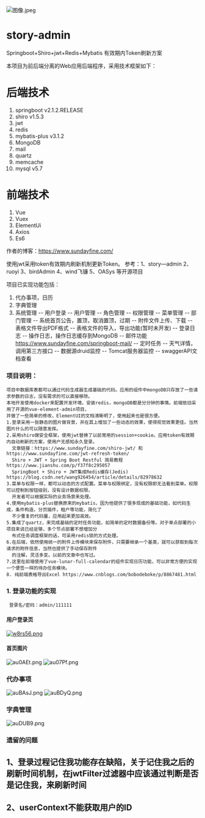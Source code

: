 ![图像.jpeg](https://i.loli.net/2020/07/30/12mvwEgYzZ7ftcd.jpg)
# story-admin
 Springboot+Shiro+jwt+Redis+Mybatis 有效期内Token刷新方案

本项目为前后端分离的Web应用后端程序，采用技术框架如下：
# 后端技术
1. springboot v2.1.2.RELEASE
2. shiro v1.5.3
3. jwt
4. redis
5. mybatis-plus v3.1.2
6. MongoDB
7. mail
8. quartz
9. memcache
10. mysql v5.7

# 前端技术
1. Vue
2. Vuex
3. ElementUi
4. Axios
5. Es6

作者的博客：https://www.sundayfine.com/

使用jwt采用token有效期内刷新机制更新Token。
参考：1、story—admin 2、ruoyi 3、birdAdmin 4、wind飞镰 5、OASys  等开源项目

项目已实现功能包括：
1. 代办事项，日历
2. 字典管理
3. 系统管理
   -- 用户登录
   -- 用户管理
   -- 角色管理
   -- 权限管理
   -- 菜单管理
   -- 部门管理
   -- 系统首页公告，置顶，取消置顶，过期
   -- 附件文件上传、下载
   -- 表格文件导出PDF格式
   -- 表格文件的导入，导出功能(暂时未开发)
   -- 登录日志
   -- 操作日志，操作日志缓存到MongoDB
   -- 邮件功能 https://www.sundayfine.com/springboot-mail/
   -- 定时任务
   -- 天气详情，调用第三方接口
   -- 数据源druid监控
   -- Tomcat服务器监控
   -- swaggerAPI文档查看
   
### 项目说明：
    项目中数据库表都可以通过代码生成器生成基础的代码。应用的组件中mongoDB只存放了一些请求参数的日志，没有需求的可以直接移除。
    本地开发使用docker来配置开发环境，安装redis，mongoDB都是分分钟的事情。前端依旧采用了开源的vue-element-admin项目，
    并做了一些简单的修改，ElementUI的文档清晰明了，使用起来也是很方便。
    1.登录采用一张静态的图片做背景，并在其上增加了一些动态的效果，使得视觉效果更佳。当然图片什么的可以随意发挥。
    2.采用shiro做安全框架，使用jwt替换了以前常用的session+cookie。应用token有效期内自动刷新的方案，使用户无感知永久登录。
      文章链接：https://www.sundayfine.com/shiro-jwt/ 和 https://www.sundayfine.com/jwt-refresh-token/
      Shiro + JWT + Spring Boot Restful 简易教程 https://www.jianshu.com/p/f37f8c295057
      SpringBoot + Shiro + JWT集成Redis缓存(Jedis) https://blog.csdn.net/wang926454/article/details/82978632
    3.菜单与权限一样，都可以动态的方式配置。菜单与权限绑定，没有权限即无法看到菜单。权限可以控制到按钮级别，没有设计数据权限，
      开发者可以根据实际的业务场景来处理。
    4.使用mybatis-plus替换原来的mybatis，因为他提供了很多现成的基础功能，如代码生成，条件构造，分页插件，租户等功能，简化了
      不少重复的代码量，应用起来更加高效。
    5.集成了quartz，来完成基础的定时任务功能，如简单的定时数据备份等。对于单点部署的小项目来说已经足够，多个节点部署不想增加分
      布式任务调度框架的话，可采用redis锁的方式处理。
    6.在后端，依然使用统一的附件上传模块来保存附件，只需要继承一个基类，就可以获取到每次请求的附件信息，当然也提供了手动保存附件
      的注解，灵活多变。以前的文章中也写过。
    7.这里在前端使用了vue-lunar-full-calendar的组件实现日历功能，可以非常方便的实现一个便签一样的待办任务模块。
    8. 纯前端表格导出Excel https://www.cnblogs.com/bobodeboke/p/8867481.html

   

### 1. 登录功能的实现
     登录名/密码：admin/111111
     
     



#### 用户登录页
[![w8rs56.png](https://s1.ax1x.com/2020/09/09/w8rs56.png)](https://imgchr.com/i/w8rs56)
#### 首页图片
![au0AEt.png](https://s1.ax1x.com/2020/07/30/au0AEt.png)
![au07Pf.png](https://s1.ax1x.com/2020/07/30/au07Pf.png)
### 代办事项
![auBAsJ.png](https://s1.ax1x.com/2020/07/30/auBAsJ.png)
![auBDyQ.png](https://s1.ax1x.com/2020/07/30/auBDyQ.png)
### 字典管理
![auDUB9.png](https://s1.ax1x.com/2020/07/30/auDUB9.png)


### 遗留的问题
## 1、登录过程记住我功能存在缺陷，关于记住我之后的刷新时间机制，在jwtFilter过滤器中应该通过判断是否是记住我，来刷新时间
## 2、userContext不能获取用户的ID




